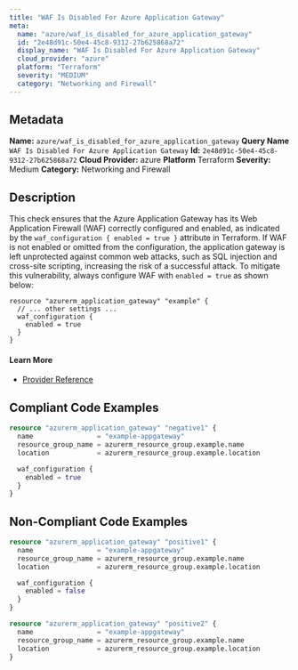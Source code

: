 ```yaml
---
title: "WAF Is Disabled For Azure Application Gateway"
meta:
  name: "azure/waf_is_disabled_for_azure_application_gateway"
  id: "2e48d91c-50e4-45c8-9312-27b625868a72"
  display_name: "WAF Is Disabled For Azure Application Gateway"
  cloud_provider: "azure"
  platform: "Terraform"
  severity: "MEDIUM"
  category: "Networking and Firewall"
---
```

## Metadata
**Name:** `azure/waf_is_disabled_for_azure_application_gateway`
**Query Name** `WAF Is Disabled For Azure Application Gateway`
**Id:** `2e48d91c-50e4-45c8-9312-27b625868a72`
**Cloud Provider:** azure
**Platform** Terraform
**Severity:** Medium
**Category:** Networking and Firewall
## Description
This check ensures that the Azure Application Gateway has its Web Application Firewall (WAF) correctly configured and enabled, as indicated by the `waf_configuration { enabled = true }` attribute in Terraform. If WAF is not enabled or omitted from the configuration, the application gateway is left unprotected against common web attacks, such as SQL injection and cross-site scripting, increasing the risk of a successful attack. To mitigate this vulnerability, always configure WAF with `enabled = true` as shown below:

```
resource "azurerm_application_gateway" "example" {
  // ... other settings ...
  waf_configuration {
    enabled = true
  }
}
```

#### Learn More

 - [Provider Reference](https://registry.terraform.io/providers/hashicorp/azurerm/latest/docs/resources/application_gateway)


## Compliant Code Examples
```terraform
resource "azurerm_application_gateway" "negative1" {
  name                = "example-appgateway"
  resource_group_name = azurerm_resource_group.example.name
  location            = azurerm_resource_group.example.location

  waf_configuration {
    enabled = true
  }
}
```
## Non-Compliant Code Examples
```terraform
resource "azurerm_application_gateway" "positive1" {
  name                = "example-appgateway"
  resource_group_name = azurerm_resource_group.example.name
  location            = azurerm_resource_group.example.location

  waf_configuration {
    enabled = false
  }
}

resource "azurerm_application_gateway" "positive2" {
  name                = "example-appgateway"
  resource_group_name = azurerm_resource_group.example.name
  location            = azurerm_resource_group.example.location
}
```